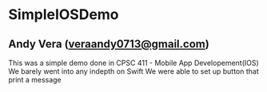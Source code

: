 # SimpleIOSDemo

## Andy Vera (veraandy0713@gmail.com)

This was a simple demo done in CPSC 411 - Mobile App Developement(IOS) 
We barely went into any indepth on Swift 
We were able to set up button that print a message
